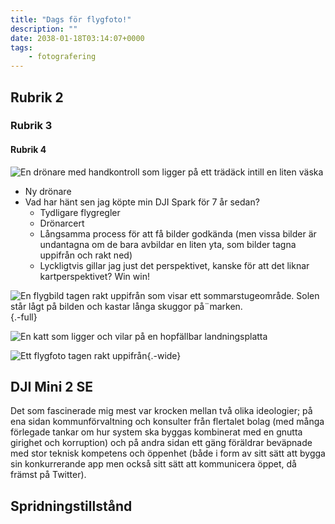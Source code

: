 ```yaml
---
title: "Dags för flygfoto!"
description: ""
date: 2038-01-18T03:14:07+0000
tags:
    - fotografering
---
```


## Rubrik 2

### Rubrik 3

#### Rubrik 4

![En drönare med handkontroll som ligger på ett trädäck intill en liten väska](20240619_202232.jpg)

-   Ny drönare
-   Vad har hänt sen jag köpte min DJI Spark för 7 år sedan?
    -   Tydligare flygregler
    -   Drönarcert
    -   Långsamma process för att få bilder godkända (men vissa bilder är undantagna om de bara avbildar en liten yta, som bilder tagna uppifrån och rakt ned)
    -   Lyckligtvis gillar jag just det perspektivet, kanske för att det liknar kartperspektivet? Win win!

![En flygbild tagen rakt uppifrån som visar ett sommarstugeområde. Solen står lågt på bilden och kastar långa skuggor på¨marken.](){.-full}

![En katt som ligger och vilar på en hopfällbar landningsplatta](20240621_163906.jpg "Luna vaktar landningsbanan")

![Ett flygfoto tagen rakt uppifrån ](Gustav-Lindqvist_2024-06-21_0054.jpg){.-wide}

## DJI Mini 2 SE

Det som fascinerade mig mest var krocken mellan två olika ideologier; på ena sidan kommunförvaltning och konsulter från flertalet bolag (med många förlegade tankar om hur system ska byggas kombinerat med en gnutta girighet och korruption) och på andra sidan ett gäng föräldrar beväpnade med stor teknisk kompetens och öppenhet (både i form av sitt sätt att bygga sin konkurrerande app men också sitt sätt att kommunicera öppet, då främst på Twitter).


## Spridningstillstånd
